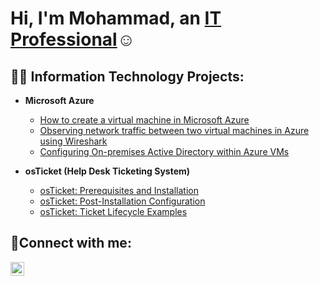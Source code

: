 <h1>Hi, I'm Mohammad, an <a href="https://linkedin.com/in/mohammadwajiduddin">IT Professional</a>☺</h1>

<h2>👨‍💻 Information Technology Projects:</h2>

- <b>Microsoft Azure</b>
  - [How to create a virtual machine in Microsoft Azure](https://github.com/Mwajiduddin/How-to-create-a-virtual-machine-in-Microsoft-Azure)
  - [Observing network traffic between two virtual machines in Azure using Wireshark](https://github.com/Mwajiduddin/Observing-network-traffic-between-two-virtual-machines-in-Azure-using-Wireshark)
  - [Configuring On-premises Active Directory within Azure VMs](https://github.com/Mwajiduddin/Configuring-On-premises-Active-Directory-within-Azure-VMs)

- <b>osTicket (Help Desk Ticketing System)</b>
  - [osTicket: Prerequisites and Installation](https://github.com/Mwajiduddin/osticket-prereqs)
  - [osTicket: Post-Installation Configuration](https://github.com/Mwajiduddin/post-install-config)
  - [osTicket: Ticket Lifecycle Examples](https://github.com/Mwajiduddin/ticket-lifecycle)

<h2>🤳Connect with me:</h2>

[<img align="left" alt="Josh | LinkedIn" width="22px" src="https://cdn-icons-png.flaticon.com/512/174/174857.png" />][linkedin]

[linkedin]: https://www.linkedin.com/in/mohammadwajiduddin
